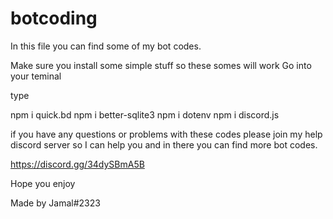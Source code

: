 # botcoding
In this file you can find some of my bot codes.

Make sure you install some simple stuff so these somes will work
Go into your teminal

type

npm i quick.bd
npm i better-sqlite3
npm i dotenv
npm i discord.js

if you have any questions or problems with these codes please join my help discord server so I can help you and in there you can find more bot codes.

https://discord.gg/34dySBmA5B

Hope you enjoy 


Made by Jamal#2323
